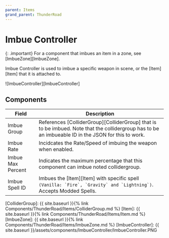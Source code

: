 ```yaml
---
parent: Items
grand_parent: ThunderRoad
---
```

# Imbue Controller

{: .important}
For a component that imbues an item in a zone, see [ImbueZone][ImbueZone].


Imbue Controller is used to imbue a specific weapon in scene, or the [Item][Item] that it is attached to.

![ImbueController][ImbueController]

## Components

| Field                       | Description
| ---                         | ---
| Imbue Group                 | References [ColliderGroup][ColliderGroup] that is to be imbued. Note that the collidergroup has to be an imbueable ID in the JSON for this to work.
| Imbue Rate                  | Incidcates the Rate/Speed of imbuing the weapon when enabled.
| Imbue Max Percent           | Indicates the maximum percentage that this component can imbue noted collidergroup. 
| Imbue Spell ID              | Imbues the [Item][Item] with specific spell ``(Vanilla: `Fire`, `Gravity` and `Lightning`)``. Accepts Modded Spells.


[ColliderGroup]: {{ site.baseurl }}{% link Components/ThunderRoad/Items/ColliderGroup.md %}
[Item]: {{ site.baseurl }}{% link Components/ThunderRoad/Items/Item.md %}
[ImbueZone]: {{ site.baseurl }}{% link Components/ThunderRoad/Items/ImbueZone.md %}
[ImbueController]: {{ site.baseurl }}/assets/components/ImbueController/ImbueController.PNG